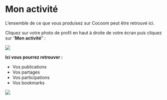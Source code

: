 # Mon activité

L’ensemble de ce que vous produisez sur Cocoom peut être retrouvé ici.

Cliquez sur votre photo de profil en haut à droite de votre écran puis cliquez sur “**Mon activité**” :

![](https://paper-attachments.dropbox.com/s_5C31E5BBFC3E79AB16C4452003E38388D015BB58F5A10F2DB33575308F4B3A1E_1589118890861_image.png)



**Ici vous pourrez retrouver :**

- Vos publications
-  Vos partages
-  Vos participations
-  Vos bookmarks


![](https://pws.cocoom.com/wp-content/uploads/2020/04/Hnet.com-image.gif)
